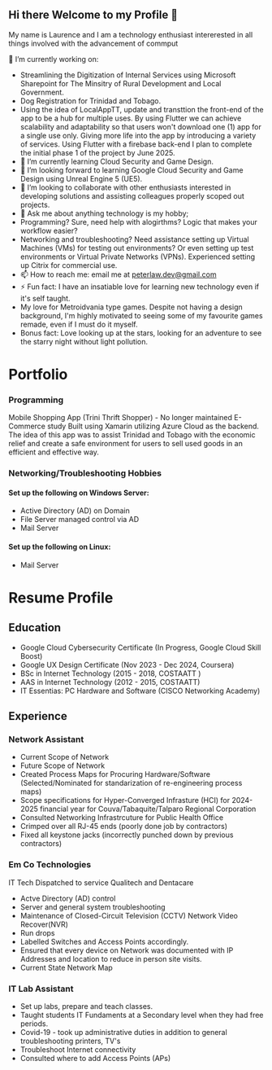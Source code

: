 ## Hi there Welcome to my Profile 👋

My name is Laurence and I am a technology enthusiast intererested in all things involved with the advancement of commput

 🔭 I’m currently working on:
 - Streamlining the Digitization of Internal Services using Microsoft Sharepoint for The Minsitry of Rural Development and Local Government.
 - Dog Registration for Trinidad and Tobago.
 - Using the idea of LocalAppTT, update and transttion the front-end of the app to be a hub for multiple uses. By using Flutter we can achieve scalability and adaptability so that users won't download one (1) app for a single use only. Giving more life into the app by introducing a variety of services. Using Flutter with a firebase back-end I plan to complete the initial phase 1 of the project by June 2025. 
- 🌱 I’m currently learning Cloud Security and Game Design.
- 🤔 I’m looking forward to learning Google Cloud Security and Game Design using Unreal Engine 5 (UE5).
- 👯 I’m looking to collaborate with other enthusiasts interested in developing solutions and assisting colleagues properly scoped out projects. 
- 💬 Ask me about anything technology is my hobby;
-   Programming? Sure, need help with alogirthms? Logic that makes your workflow easier?
-   Networking and troubleshooting? Need assistance setting up Virtual Machines (VMs) for testing out environments? Or even setting up test environments or Virtual Private Networks (VPNs). Experienced setting up Citrix for commercial use.
- 📫 How to reach me: email me at peterlaw.dev@gmail.com 
- ⚡ Fun fact: I have an insatiable love for learning new technology even if it's self taught.
-   My love for Metroidvania type games. Despite not having a design background, I'm highly motivated to seeing some of my favourite games remade, even if I must do it myself.
-   Bonus fact: Love looking up at the stars, looking for an adventure to see the starry night without light pollution.


# Portfolio
### Programming
Mobile Shopping App (Trini Thrift Shopper) - No longer maintained 
E-Commerce study
Built using Xamarin utilizing Azure Cloud as the backend.
The idea of this app was to assist Trinidad and Tobago with the economic relief and create a safe environment for users to sell used goods in an efficient and effective way.

### Networking/Troubleshooting Hobbies
#### Set up the following on Windows Server:
- Active Directory (AD) on Domain
- File Server managed control via AD
- Mail Server

#### Set up the following on Linux:
- Mail Server

# Resume Profile

## Education
- Google Cloud Cybersecurity Certificate (In Progress, Google Cloud Skill Boost)
- Google UX Design Certificate (Nov 2023 - Dec 2024, Coursera)
- BSc in Internet Technology (2015 - 2018, COSTAATT )
- AAS in Internet Technology (2012 - 2015, COSTAATT)
- IT Essentias: PC Hardware and Software (CISCO Networking Academy)

## Experience

### Network Assistant 
- Current Scope of Network
- Future Scope of Network
- Created Process Maps for Procuring Hardware/Software (Selected/Nominated for standarization of re-engineering process maps)
- Scope specifications for Hyper-Converged Infrasture (HCI) for 2024-2025 financial year for Couva/Tabaquite/Talparo Regional Corporation
- Consulted Networking Infrastrcuture for Public Health Office
- Crimped over all RJ-45 ends (poorly done job by contractors)
- Fixed all keystone jacks (incorrectly punched down by previous contractors)
   

### Em Co Technologies
IT Tech
Dispatched to service Qualitech and Dentacare

- Actve Directory (AD) control
- Server and general system troubleshooting
- Maintenance of Closed-Circuit Television (CCTV) Network Video Recover(NVR)
- Run drops
- Labelled Switches and Access Points accordingly.
- Ensured that every device on Network was documented with IP Addresses and location to reduce in person site visits.
- Current State Network Map 


### IT Lab Assistant
- Set up labs, prepare and teach classes.
- Taught students IT Fundaments at a Secondary level when they had free periods.
- Covid-19 - took up administrative duties in addition to general troubleshooting printers, TV's
- Troubleshoot Internet connectivity
- Consulted where to add Access Points (APs)

<!--
**laurencepeter/laurencepeter** is a ✨ _special_ ✨ repository because its `README.md` (this file) appears on your GitHub profile.

Here are some ideas to get you started:

- 🔭 I’m currently working on streamlining the digitzation of internak services using Microsoft Sharepoint for The Minsitry of Rural Development and Local Government
- 🌱 I’m currently learning Cloud Security and Game Design
- 👯 I’m looking to collaborate on 
- 🤔 I’m looking for help with ...
- 💬 Ask me about ...
- 📫 How to reach me: ...
- 😄 Pronouns: ...
- ⚡ Fun fact: ...
-->
